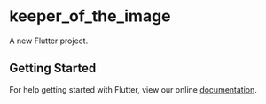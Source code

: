 # keeper_of_the_image

A new Flutter project.

## Getting Started

For help getting started with Flutter, view our online
[documentation](https://flutter.io/).
